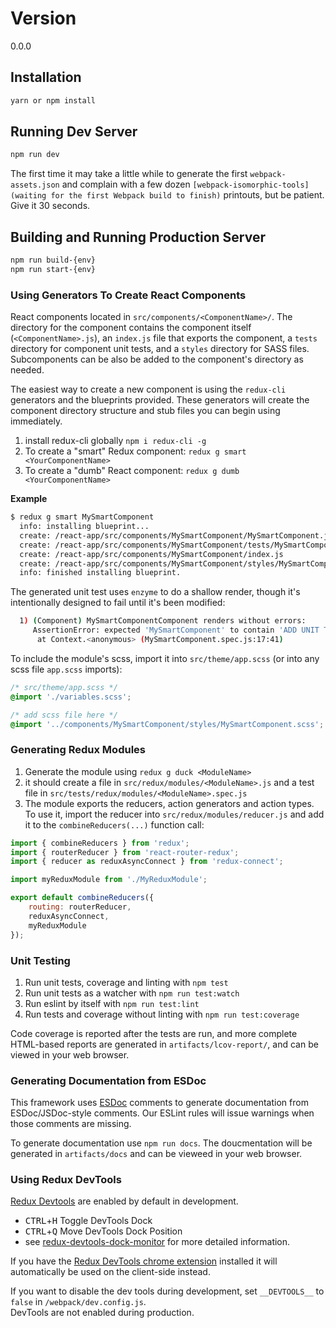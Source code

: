 # Version

0.0.0

## Installation

```bash
yarn or npm install
```

## Running Dev Server

```bash
npm run dev
```

The first time it may take a little while to generate the first `webpack-assets.json` and complain with a few dozen `[webpack-isomorphic-tools] (waiting for the first Webpack build to finish)` printouts, but be patient. Give it 30 seconds.

## Building and Running Production Server

```bash
npm run build-{env}
npm run start-{env}
```

### Using Generators To Create React Components
React components located in `src/components/<ComponentName>/`. The directory for the component contains the component itself (`<ComponentName>.js`), an `index.js` file that exports the component, a `tests` directory for component unit tests, and a `styles` directory for SASS files. 
Subcomponents can be also be added to the component's directory as needed.

The easiest way to create a new component is using the `redux-cli` generators and the blueprints provided. These generators will create the component directory structure and stub files you can begin using immediately.

1. install redux-cli globally `npm i redux-cli -g`
2. To create a "smart" Redux component:  `redux g smart <YourComponentName>` 
3. To create a "dumb" React component: `redux g dumb <YourComponentName>`

**Example**

```bash
$ redux g smart MySmartComponent
  info: installing blueprint...
  create: /react-app/src/components/MySmartComponent/MySmartComponent.js
  create: /react-app/src/components/MySmartComponent/tests/MySmartComponent.spec.js
  create: /react-app/src/components/MySmartComponent/index.js
  create: /react-app/src/components/MySmartComponent/styles/MySmartComponent.scss
  info: finished installing blueprint.
```

The generated unit test uses `enzyme` to do a shallow render, though it's intentionally designed to fail until it's been modified:

```bash
  1) (Component) MySmartComponentComponent renders without errors:
     AssertionError: expected 'MySmartComponent' to contain 'ADD UNIT TESTS FOR THIS COMPONENT'
      at Context.<anonymous> (MySmartComponent.spec.js:17:41)
```  

To include the module's scss, import it into `src/theme/app.scss` (or into any scss file `app.scss` imports):

```scss
/* src/theme/app.scss */
@import './variables.scss';

/* add scss file here */
@import '../components/MySmartComponent/styles/MySmartComponent.scss';
```

### Generating Redux Modules
1. Generate the module using `redux g duck <ModuleName>`
2. it should create a file in `src/redux/modules/<ModuleName>.js` and a test file in 
`src/tests/redux/modules/<ModuleName>.spec.js`
3. The module exports the reducers, action generators and action types. 
To use it, import the reducer into `src/redux/modules/reducer.js` and add it to the `combineReducers(...)` function call:

```javascript
import { combineReducers } from 'redux';
import { routerReducer } from 'react-router-redux';
import { reducer as reduxAsyncConnect } from 'redux-connect';

import myReduxModule from './MyReduxModule';

export default combineReducers({
    routing: routerReducer,
    reduxAsyncConnect,
    myReduxModule
});
```

### Unit Testing

1. Run unit tests, coverage and linting with `npm test`
2. Run unit tests as a watcher with `npm run test:watch`
3. Run eslint by itself with `npm run test:lint`
4. Run tests and coverage without linting with `npm run test:coverage`

Code coverage is reported after the tests are run, and more complete HTML-based reports are generated in `artifacts/lcov-report/`, and can be viewed in your web browser.

### Generating Documentation from ESDoc
This framework uses [ESDoc](https://esdoc.org/) comments to generate documentation from ESDoc/JSDoc-style comments. Our ESLint rules will issue warnings when those comments are missing. 

To generate documentation use `npm run docs`. The doucmentation will be generated in `artifacts/docs` and can be vieweed in your web browser.



### Using Redux DevTools

[Redux Devtools](https://github.com/gaearon/redux-devtools) are enabled by default in development.

- <kbd>CTRL</kbd>+<kbd>H</kbd> Toggle DevTools Dock
- <kbd>CTRL</kbd>+<kbd>Q</kbd> Move DevTools Dock Position
- see [redux-devtools-dock-monitor](https://github.com/gaearon/redux-devtools-dock-monitor) for more detailed information.

If you have the
[Redux DevTools chrome extension](https://chrome.google.com/webstore/detail/redux-devtools/lmhkpmbekcpmknklioeibfkpmmfibljd) installed it will automatically be used on the client-side instead.

If you want to disable the dev tools during development, set `__DEVTOOLS__` to `false` in `/webpack/dev.config.js`.  
DevTools are not enabled during production.
